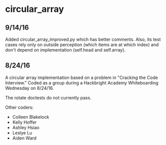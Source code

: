 # circular_array

9/14/16
-------
Added circular_array_improved.py which has better comments. Also, its test cases rely
only on outside perception (which items are at which index) and don't depend on 
implementation (self.head and self.array).



8/24/16
------- 
A circular array implementation based on a problem in "Cracking the Code Interview." Coded as a group during a Hackbright Academy Whiteboarding Wednesday on 8/24/16. 

The rotate doctests do not currently pass. 

Other coders: 
* Colleen Blakelock
* Kelly Hoffer
* Ashley Hsiao
* Leslye Lu
* Aiden Ward
